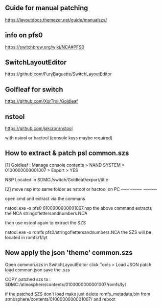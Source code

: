 Guide for manual patching
-------------------------
https://layoutdocs.themezer.net/guide/manualszs/


info on pfs0
------------
https://switchbrew.org/wiki/NCA#PFS0


SwitchLayoutEditor
------------------
https://github.com/FuryBaguette/SwitchLayoutEditor

Golfleaf for switch
-------------------
https://github.com/XorTroll/Goldleaf


nstool
------
https://github.com/jakcron/nstool

with nstool or hactool (console keys maybe required)


How to extract & patch psl common.szs
--------------------------------------------------

[1] Goldleaf : Manage console contents > NAND SYSTEM > 0100000000001007 > Export > YES

NSP Located in SDMC:/switch/Goldleaf/export/title

[2] move nsp into same folder as nstool or hactool on PC
                  ----           ------    -------

open cmd and extract via the commans

nstool.exe -x pfs0 0100000000001007.nsp
the above command extracts the NCA stringoflettersandnumbers.NCA

then use nstool again to extract the SZS

nstool.exe -x romfs pfs0/stringoflettersandnumbers.NCA
the SZS will be located in romfs/1/lyt


Now apply the json 'theme' common.szs
------------------------------------------------------

Open common.szs in SwitchLayoutEditor click Tools > Load JSON patch
load common.json save the .szs

COPY patched szs to : SDMC:/atmosphere/contents/0100000000001007/romfs/lyt

if the patched SZS don't load make just delete romfs_metadata.bin from atmosphere/contents/0100000000001007/
and reboot
